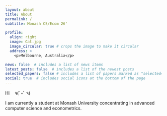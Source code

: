 ```yaml
---
layout: about
title: About
permalink: /
subtitle: Monash CS/Ecom 26'

profile:
  align: right
  image: Cat.jpg
  image_circular: true # crops the image to make it circular
  address: >
    <p>Melbourne, Australia</p>

news: false  # includes a list of news items
latest_posts: false  # includes a list of the newest posts
selected_papers: false # includes a list of papers marked as "selected={true}"
social: true  # includes social icons at the bottom of the page
---
```


Hi ㅤ٩(ﾟｰﾟ ٩) 

I am currently a student at Monash University concentrating in advanced computer science and econometrics. 
